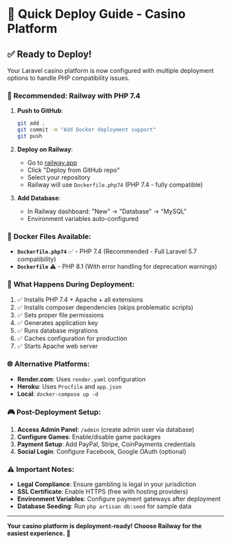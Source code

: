 # 🚀 Quick Deploy Guide - Casino Platform

## ✅ **Ready to Deploy!**

Your Laravel casino platform is now configured with multiple deployment options to handle PHP compatibility issues.

### 🎯 **Recommended: Railway with PHP 7.4**

1. **Push to GitHub**:
   ```bash
   git add .
   git commit -m "Add Docker deployment support"
   git push
   ```

2. **Deploy on Railway**:
   - Go to [railway.app](https://railway.app)
   - Click "Deploy from GitHub repo"
   - Select your repository
   - Railway will use `Dockerfile.php74` (PHP 7.4 - fully compatible)

3. **Add Database**:
   - In Railway dashboard: "New" → "Database" → "MySQL"
   - Environment variables auto-configured

### 🐳 **Docker Files Available**:

- **`Dockerfile.php74`** ✅ - PHP 7.4 (Recommended - Full Laravel 5.7 compatibility)
- **`Dockerfile`** ⚠️ - PHP 8.1 (With error handling for deprecation warnings)

### 🔧 **What Happens During Deployment**:

1. ✅ Installs PHP 7.4 + Apache + all extensions
2. ✅ Installs composer dependencies (skips problematic scripts)
3. ✅ Sets proper file permissions
4. ✅ Generates application key
5. ✅ Runs database migrations
6. ✅ Caches configuration for production
7. ✅ Starts Apache web server

### 🌐 **Alternative Platforms**:

- **Render.com**: Uses `render.yaml` configuration
- **Heroku**: Uses `Procfile` and `app.json`
- **Local**: `docker-compose up -d`

### 🎮 **Post-Deployment Setup**:

1. **Access Admin Panel**: `/admin` (create admin user via database)
2. **Configure Games**: Enable/disable game packages
3. **Payment Setup**: Add PayPal, Stripe, CoinPayments credentials
4. **Social Login**: Configure Facebook, Google OAuth (optional)

### ⚠️ **Important Notes**:

- **Legal Compliance**: Ensure gambling is legal in your jurisdiction
- **SSL Certificate**: Enable HTTPS (free with hosting providers)
- **Environment Variables**: Configure payment gateways after deployment
- **Database Seeding**: Run `php artisan db:seed` for sample data

---

**Your casino platform is deployment-ready! Choose Railway for the easiest experience.** 🎰
